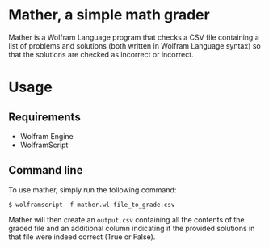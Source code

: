 # Mather, a simple math grader
Mather is a Wolfram Language program that checks a CSV file containing a list
of problems and solutions (both written in Wolfram Language syntax) so that 
the solutions are checked as incorrect or incorrect.

# Usage
## Requirements
* Wolfram Engine
* WolframScript
## Command line
To use mather, simply run the following command:
```
$ wolframscript -f mather.wl file_to_grade.csv
```
Mather will then create an `output.csv` containing all the contents of the
graded file and an additional column indicating if the provided solutions in
that file were indeed correct (True or False).
